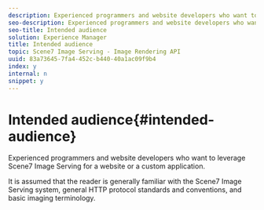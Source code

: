 ```yaml
---
description: Experienced programmers and website developers who want to leverage Scene7 Image Serving for a website or a custom application.
seo-description: Experienced programmers and website developers who want to leverage Scene7 Image Serving for a website or a custom application.
seo-title: Intended audience
solution: Experience Manager
title: Intended audience
topic: Scene7 Image Serving - Image Rendering API
uuid: 83a73645-7fa4-452c-b440-40a1ac09f9b4
index: y
internal: n
snippet: y
---
```


# Intended audience{#intended-audience}

Experienced programmers and website developers who want to leverage Scene7 Image Serving for a website or a custom application.

It is assumed that the reader is generally familiar with the Scene7 Image Serving system, general HTTP protocol standards and conventions, and basic imaging terminology. 
